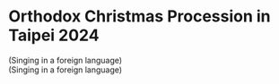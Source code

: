 # Orthodox Christmas Procession in Taipei 2024

(Singing in a foreign language)  
(Singing in a foreign language)


